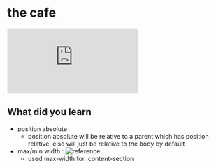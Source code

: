 # the cafe 
![the cafe - w3.template](https://www.w3schools.com/w3css/tryw3css_templates_cafe.htm)

## What did you learn
- position absolute
    - position absolute will be relative to a parent which has position relative, else will just be relative to the body by default
- max/min width : ![reference](https://www.w3schools.com/css/css_max-width.asp)
    - used max-width for .content-section
